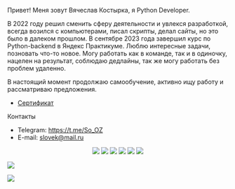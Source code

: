 Привет! Меня зовут Вячеслав Костырка, я Python Developer.

В 2022 году решил сменить сферу деятельности и увлекся разработкой, всегда возился с компьютерами, писал скрипты, делал сайты, но это было в далеком прошлом. В сентябре 2023 года завершил курс по Python-backend в Яндекс Практикуме. Люблю интересные задачи, позновать что-то новое. Могу работать как в команде, так и в одиночку, нацелен на результат, соблюдаю дедлайны, так же могу работать без проблем удаленно.

В настоящий момент продолжаю самообучение, активно ищу работу и рассматриваю предложения.

- [Сертификат](https://github.com/SoOZVyacheslav/SoOZVyacheslav/blob/main/YP_2023.pdf)

Контакты
- Telegram: https://t.me/So_OZ
- E-mail: slovek@mail.ru

<p align="center">
  <img src="https://img.shields.io/badge/python-3670A0?style=for-the-badge&logo=python&logoColor=ffdd54" />
  <img src="https://img.shields.io/badge/postgres-%23316192.svg?style=for-the-badge&logo=postgresql&logoColor=white" />
  <img src="https://img.shields.io/badge/sqlite-%2307405e.svg?style=for-the-badge&logo=sqlite&logoColor=white" />
   <img src="https://img.shields.io/badge/pandas-%23150458.svg?style=for-the-badge&logo=pandas&logoColor=white" />
  <img src="https://img.shields.io/badge/mysql-%2300f.svg?style=for-the-badge&logo=mysql&logoColor=white" />
  <img src="https://img.shields.io/badge/github-%23121011.svg?style=for-the-badge&logo=github&logoColor=white" />
</p>

<a href="#"><img src='https://img.shields.io/badge/К началу-&#x21A9-blue'></a>

<a id='link1'></a>
![](https://komarev.com/ghpvc/?username=SoOZVyacheslav&style=plastic&label=profile+views&color=orange)
